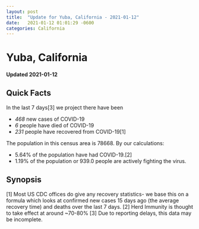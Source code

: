 ```yaml
---
layout: post
title:  "Update for Yuba, California - 2021-01-12"
date:   2021-01-12 01:01:29 -0600
categories: California
---
```


# Yuba, California
#### Updated 2021-01-12

## Quick Facts

In the last 7 days[3] we project there have been
- *468* new cases of COVID-19
- *6* people have died of COVID-19
- *231* people have recovered from COVID-19[1]

The population in this census area is 78668. By our calculations:
- 5.64% of the population have had COVID-19.[2]
- 1.19% of the population or 939.0 people are actively fighting the virus.

## Synopsis




[1] Most US CDC offices do give any recovery statistics- we base this on a formula which looks at confirmed new cases
15 days ago (the average recovery time) and deaths over the last 7 days.
[2] Herd Immunity is thought to take effect at around ~70-80%
[3] Due to reporting delays, this data may be incomplete. 
    